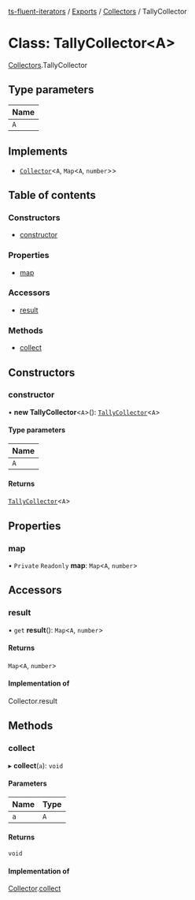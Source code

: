 [ts-fluent-iterators](../README.md) / [Exports](../modules.md) / [Collectors](../modules/Collectors.md) / TallyCollector

# Class: TallyCollector\<A\>

[Collectors](../modules/Collectors.md).TallyCollector

## Type parameters

| Name |
| :------ |
| `A` |

## Implements

- [`Collector`](../interfaces/Collectors.Collector.md)\<`A`, `Map`\<`A`, `number`\>\>

## Table of contents

### Constructors

- [constructor](Collectors.TallyCollector.md#constructor)

### Properties

- [map](Collectors.TallyCollector.md#map)

### Accessors

- [result](Collectors.TallyCollector.md#result)

### Methods

- [collect](Collectors.TallyCollector.md#collect)

## Constructors

### constructor

• **new TallyCollector**\<`A`\>(): [`TallyCollector`](Collectors.TallyCollector.md)\<`A`\>

#### Type parameters

| Name |
| :------ |
| `A` |

#### Returns

[`TallyCollector`](Collectors.TallyCollector.md)\<`A`\>

## Properties

### map

• `Private` `Readonly` **map**: `Map`\<`A`, `number`\>

## Accessors

### result

• `get` **result**(): `Map`\<`A`, `number`\>

#### Returns

`Map`\<`A`, `number`\>

#### Implementation of

Collector.result

## Methods

### collect

▸ **collect**(`a`): `void`

#### Parameters

| Name | Type |
| :------ | :------ |
| `a` | `A` |

#### Returns

`void`

#### Implementation of

[Collector](../interfaces/Collectors.Collector.md).[collect](../interfaces/Collectors.Collector.md#collect)
